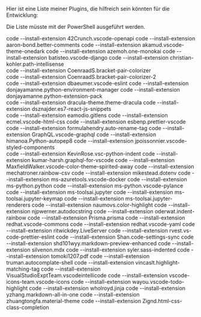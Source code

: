 Hier ist eine Liste meiner Plugins, die hilfreich sein könnten für die Entwicklung:

Die Liste müsste mit der PowerShell ausgeführt werden.

code --install-extension 42Crunch.vscode-openapi
code --install-extension aaron-bond.better-comments
code --install-extension akamud.vscode-theme-onedark
code --install-extension azemoh.one-monokai
code --install-extension batisteo.vscode-django
code --install-extension christian-kohler.path-intellisense  
code --install-extension CoenraadS.bracket-pair-colorizer  
code --install-extension CoenraadS.bracket-pair-colorizer-2  
code --install-extension dbaeumer.vscode-eslint
code --install-extension donjayamanne.python-environment-manager
code --install-extension donjayamanne.python-extension-pack  
code --install-extension dracula-theme.theme-dracula
code --install-extension dsznajder.es7-react-js-snippets  
code --install-extension eamodio.gitlens
code --install-extension ecmel.vscode-html-css
code --install-extension esbenp.prettier-vscode
code --install-extension formulahendry.auto-rename-tag
code --install-extension GraphQL.vscode-graphql
code --install-extension himanoa.Python-autopep8
code --install-extension jpoissonnier.vscode-styled-components  
code --install-extension KevinRose.vsc-python-indent
code --install-extension kumar-harsh.graphql-for-vscode
code --install-extension MaxfieldWalker.vscode-color-theme-spirited-away
code --install-extension mechatroner.rainbow-csv
code --install-extension mikestead.dotenv
code --install-extension ms-azuretools.vscode-docker
code --install-extension ms-python.python
code --install-extension ms-python.vscode-pylance
code --install-extension ms-toolsai.jupyter
code --install-extension ms-toolsai.jupyter-keymap
code --install-extension ms-toolsai.jupyter-renderers
code --install-extension naumovs.color-highlight
code --install-extension njpwerner.autodocstring
code --install-extension oderwat.indent-rainbow
code --install-extension Prisma.prisma
code --install-extension redhat.vscode-commons
code --install-extension redhat.vscode-yaml
code --install-extension ritwickdey.LiveServer
code --install-extension rvest.vs-code-prettier-eslint
code --install-extension Shan.code-settings-sync
code --install-extension shd101wyy.markdown-preview-enhanced
code --install-extension silvenon.mdx
code --install-extension syler.sass-indented
code --install-extension tomoki1207.pdf
code --install-extension truman.autocomplate-shell
code --install-extension vincaslt.highlight-matching-tag
code --install-extension VisualStudioExptTeam.vscodeintellicode
code --install-extension vscode-icons-team.vscode-icons
code --install-extension wayou.vscode-todo-highlight
code --install-extension wholroyd.jinja
code --install-extension yzhang.markdown-all-in-one
code --install-extension zhuangtongfa.material-theme
code --install-extension Zignd.html-css-class-completion
